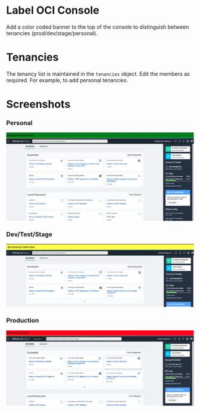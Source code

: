 # Label OCI Console

Add a color coded banner to the top of the console to distinguish between tenancies (prod/dev/stage/personal).

# Tenancies

The tenancy list is maintained in the `tenancies` object. Edit the members as required. For example, to add personal tenancies.

# Screenshots

### Personal

![Personal tenancy](../images/personal_tenancy.png)

### Dev/Test/Stage

![Dev tenancy](../images/dev_tenancy.png)

### Production

![Prod tenancy](../images/prod_tenancy.png)
